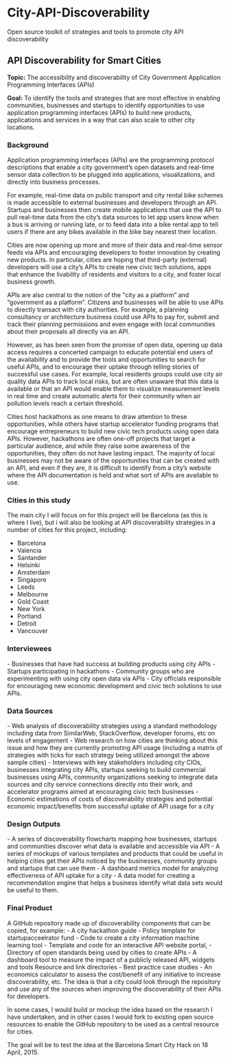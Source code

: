 # City-API-Discoverability
Open source toolkit of strategies and tools to promote city API discoverability

<h2>API Discoverability for Smart Cities</h2>

**Topic:** The accessibility and discoverability of City Government Application Programming Interfaces (APIs)

**Goal:** To identify the tools and strategies that are most effective in enabling communities, businesses and startups to identify opportunities to use application programming interfaces (APIs) to build new products, applications and services in a way that can also scale to other city locations.

<h3>Background</h3>

Application programming interfaces (APIs) are the programming protocol descriptions that enable a city government’s open datasets and real-time sensor data collection to be plugged into applications, visualizations, and directly into business processes. 

For example, real-time data on public transport and city rental bike schemes is made accessible to external businesses and developers through an API. Startups and businesses then create mobile applications that use the API to pull real-time data  from the city’s data sources to let app users know when a bus is arriving or running late, or to feed data into a bike rental app to tell users if there are any bikes available in the bike bay nearest their location.

Cities are now opening up more and more of their data and real-time sensor feeds via APIs and encouraging developers to foster innovation by creating new products. In particular, cities are hoping that third-party (external) developers will use a city’s APIs to create new civic tech solutions, apps that enhance the livability of residents and visitors to a city, and foster local business growth.

APIs are also central to the notion of the "city as a platform” and “government as a platform”. Citizens and businesses will be able to use APIs to directly transact with city authorities. For example, a planning consultancy or architecture business could use APIs to pay for, submit and track their planning permissions and even engage with local communities about their proposals all directly via an API. 

However, as has been seen from the promise of open data, opening up data access requires a concerted campaign to educate potential end users of the availability and to provide the tools and opportunities to search for useful APIs, and to encourage their uptake through telling stories of successful use cases. For example, local residents groups could use city air quality data APIs to track local risks, but are often unaware that this data is available or that an API would enable them to visualize measurement levels in real time and create automatic alerts for their community when air pollution levels reach a certain threshold.
 
Cities host hackathons as one means to draw attention to these opportunities, while others have startup accelerator funding programs that encourage entrepreneurs to build new civic tech products using open data APIs. However, hackathons are often one-off projects that target a particular audience, and while they raise some awareness of the opportunities, they often do not have lasting impact. The majority of local businesses may not be aware of the opportunities that can be created with an API, and even if they are, it is difficult to identify from a city’s website where the API documentation is held and what sort of APIs are available to use.

<h3>Cities in this study</h3>

The main city I will focus on for this project will be Barcelona (as this is where I live), but i will also be looking at API discoverability strategies in a number of cities for this project, including:
- Barcelona
- Valencia
- Santander
- Helsinki
- Amsterdam
- Singapore
- Leeds
- Melbourne
- Gold Coast	
- New York
- Portland
- Detroit
- Vancouver

<h3>Interviewees</h3>
- Businesses that have had success at building products using city APIs
- Startups participating in hackathons
- Community groups who are experimenting with using city open data via APIs
- City officials responsible for encouraging new economic development and civic tech solutions to use APIs.

<h3>Data Sources</h3>
- Web analysis of discoverability strategies using a standard methodology including data from SimilarWeb, StackOverflow, developer forums, etc on levels of engagement
- Web research on how cities are thinking about this issue and how they are currently promoting API usage (including a matrix of strategies with ticks for each strategy being utilized amongst the above sample cities)
- Interviews with key stakeholders including city CIOs, businesses integrating city APIs, startups seeking to build commercial businesses using APIs, community organizations seeking to integrate data sources and city service connections directly into their work, and accelerator programs aimed at encouraging civic tech businesses
- Economic estimations of costs of discoverability strategies and potential economic impact/benefits from successful uptake of API usage for a city

<h3>Design Outputs</h3>
- A series of discoverability flowcharts mapping how businesses, startups and communities discover what data is available and accessible via API
- A series of mockups of various templates and products that could be useful in helping cities get their APIs noticed by the businesses, community groups and startups that can use them
- A dashboard metrics model for analyzing effectiveness of API uptake for a city
- A data model for creating a recommendation engine that helps a business identify what data sets would be useful to them.

<h3>Final Product</h3>
A GitHub repository made up of discoverability components that can be copied, for example: 
- A city hackathon guide
- Policy template for startupacceelrator fund
- Code to create a city information machine learning tool 
- Template and code for an interactive API website portal, 
- Directory of open standards being used by cities to create APIs
- A dashboard tool to measure the impact of a publicly released API, widgets and tools Resource and link directories
- Best practice case studies 
- An economics calculator to assess the cost/benefit of any initiative to increase discoverability, etc. 
The idea is that a city could look through the repository and use any of the sources when improving the discoverability of their APIs for developers.

In some cases, I would build or mockup the idea based on the research I have undertaken, and in other cases I would fork to existing open source resources to enable the GitHub repository to be used as a central resource for cities.

The goal will be to test the idea at the Barcelona Smart City Hack on 18 April, 2015.

